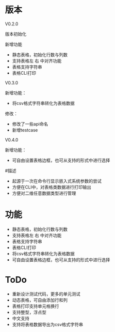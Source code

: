 # 版本

V0.2.0

版本初始化

新增功能

* 静态表格，初始化行数与列数
* 支持表格左 右 中对齐功能
* 表格支持字符串
* 表格CLI打印

V0.3.0

新增功能：

* 将csv格式字符串转化为表格数据

修改：

* 修改了一些api命名
* 新增testcase

V0.4.0

新增功能：

* 可自由设置表格边框，也可从支持的形式中进行选择

#描述

* 起源于一次在命令行显示嵌入式系统参数的尝试
* 方便在CLI中，对表格类数据进行打印输出
* 方便对二维任意数据类型进行管理

# 功能

* 静态表格，初始化行数与列数
* 支持表格左 右 中对齐功能
* 表格支持字符串
* 表格CLI打印
* 将csv格式字符串转化为表格数据
* 可自由设置表格边框，也可从支持的形式中进行选择

# ToDo

* 重新设计测试代码，更多的单元测试
* 动态表格，可自由添加行和列
* 表格打印支持单元格换行
* 支持整型，浮点型
* 中文支持
* 支持将表格数据导出为csv格式字符串

